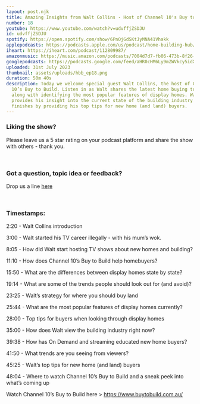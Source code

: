 ```yaml
---
layout: post.njk
title: Amazing Insights from Walt Collins - Host of Channel 10's Buy to Build
number: 18
youtube: https://www.youtube.com/watch?v=udvffjZSDJU
id: udvffjZSDJU
spotify: https://open.spotify.com/show/6PnOjGdSKtJyMNA41Vhakk
applepodcasts: https://podcasts.apple.com/us/podcast/home-building-hub/id1681936589
iheart: https://iheart.com/podcast/112809987/
amazonmusic: https://music.amazon.com/podcasts/7004d7d7-fb06-473b-8f26-8ce9992cac11
googlepodcasts: https://podcasts.google.com/feed/aHR0cHM6Ly9mZWVkcy5idXp6c3Byb3V0LmNvbS8yMTM5MTU1LnJzcw==
uploaded: 31st July 2023
thumbnail: assets/uploads/hbb_ep18.png
duration: 50m 40s
description: Today we welcome special guest Walt Collins, the host of Channel
  10’s Buy to Build. Listen in as Walt shares the latest home buying trends
  along with identifying the most popular features of display homes. Walt also
  provides his insight into the current state of the building industry and
  finishes by providing his top tips for new home (and land) buyers.
---
```

### Liking the show?

Please leave us a 5 star rating on your podcast platform and share the show with others - thank you.

<br>

### Got a question, topic idea or feedback?

Drop us a line <a href="/contact" id="contact-us" target="_blank">here</a>

<br>

### Timestamps:

2:20 - Walt Collins introduction 

3:00 - Walt started his TV career illegally - with his mum’s wok.

8:05 - How did Walt start hosting TV shows about new homes and building? 

11:10 - How does Channel 10’s Buy to Build help homebuyers?

15:50 - What are the differences between display homes state by state?

19:14 - What are some of the trends people should look out for (and avoid)? 

23:25 - Walt’s strategy for where you should buy land

25:44 - What are the most popular features of display homes currently?

28:00 - Top tips for buyers when looking through display homes

35:00 - How does Walt view the building industry right now?

39:38 - How has On Demand and streaming educated new home buyers?  

41:50 - What trends are you seeing from viewers?

45:25 - Walt’s top tips for new home (and land) buyers

48:04 - Where to watch Channel 10’s Buy to Build and a sneak peek into what’s coming up

Watch Channel 10’s Buy to Build here > https://www.buytobuild.com.au/